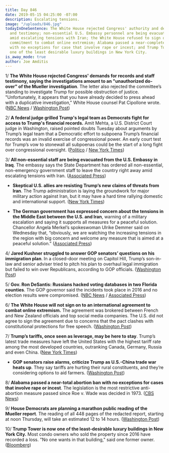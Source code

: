 ```yaml
---
title: Day 846
date: 2019-05-15 04:25:00 -07:00
description: Escalating tensions.
image: "/uploads/846.jpg"
todayInOneSentence: The White House rejected Congress' authority and demands for documents
  and testimony; non-essential U.S. Embassy personnel are being evacuated from Iraq
  amid escalating tensions with Iran; the White House refused to sign on to an international
  commitment to combat online extremism; Alabama passed a near-complete ban on abortions
  with no exceptions for case that involve rape or incest; and Trump Tower is now
  one of the least desirable luxury buildings in New York City.
is_away_mode: true
author: Joe Amditis
---
```


1/ **The White House rejected Congress' demands for records and staff testimony, saying the investigations amount to an "unauthorized do-over" of the Mueller investigation**. The letter also rejected the committee’s standing to investigate Trump for possible obstruction of justice. "Unfortunately, it appears that you have already decided to press ahead with a duplicative investigation," White House counsel Pat Cipollone wrote. ([NBC News](https://www.nbcnews.com/politics/donald-trump/white-house-rejects-congress-demands-says-investigations-amount-unauthorized-do-n1006016) / [Washington Post](https://www.washingtonpost.com/politics/no-do-over-on-mueller-probe-white-house-lawyer-tells-house-panel-saying-demands-for-records-staff-testimony-will-be-refused/2019/05/15/1ad19728-7715-11e9-b3f5-5673edf2d127_story.html))

2/ **A federal judge grilled Trump's legal team as Democrats fight for access to Trump's financial records.** Amit Mehta, a U.S. District Court judge in Washington, raised pointed doubts Tuesday about arguments by Trump’s legal team that a Democratic effort to subpoena Trump’s financial records was an invalid exercise of congressional power. An early court test for Trump’s vow to stonewall all subpoenas could be the start of a long fight over congressional oversight. ([Politico](https://www.politico.com/story/2019/05/14/trump-subpoena-congress-legal-1318867) / [New York Times](https://www.nytimes.com/2019/05/14/us/politics/trump-financial-records-hearing.html))

3/ **All non-essential staff are being evacuated from the U.S. Embassy in Iraq**. The embassy says the State Department has ordered all non-essential, non-emergency government staff to leave the country right away amid escalating tensions with Iran. ([Associated Press](https://apnews.com/c61546f081e842f6b5d944ed20a204bc))

* **Skeptical U.S. allies are resisting Trump’s new claims of threats from Iran**. The Trump administration is laying the groundwork for major military action against Iran, but it may have a hard time rallying domestic and international support. ([New York Times](https://www.nytimes.com/2019/05/14/world/middleeast/trump-iran-threats.html))

* **The German government has expressed concern about the tensions in the Middle East between the U.S. and Iran**, warning of a military escalation and saying it supports all measures for a peaceful solution. Chancellor Angela Merkel’s spokeswoman Ulrike Demmer said on Wednesday that, “obviously, we are watching the increasing tensions in the region with big concern and welcome any measure that is aimed at a peaceful solution.” ([Associated Press](https://apnews.com/c61546f081e842f6b5d944ed20a204bc))

4/ **Jared Kushner struggled to answer GOP senators’ questions on his immigration plan**. In a closed-door meeting on Capitol Hill, Trump’s son-in-law and senior adviser tried to pitch his plan to overhaul legal immigration but failed to win over Republicans, according to GOP officials. ([Washington Post](https://www.washingtonpost.com/powerpost/kushner-struggles-to-answer-gop-senators-questions-on-his-immigration-plan/2019/05/14/c8d7ead0-7692-11e9-b3f5-5673edf2d127_story.html))

5/ **Gov. Ron DeSantis: Russians hacked voting databases in two Florida counties**. The GOP governor said the incidents took place in 2016 and no election results were compromised. ([NBC News](https://www.nbcnews.com/politics/elections/gov-desantis-russians-hacked-voting-databases-two-florida-counties-n1005461) / [Associated Press](https://apnews.com/a2af9039533b42bba0e4e04af11ecd67))

6/ **The White House will not sign on to an international agreement to combat online extremism.** The agreement was brokered between French and New Zealand officials and top social media companies. The U.S. did not agree to sign the agreement due to concerns that the pact clashes with constitutional protections for free speech. ([Washington Post](https://www.washingtonpost.com/technology/2019/05/15/white-house-will-not-sign-christchurch-pact-stamp-out-online-extremism-amid-free-speech-concerns/))

7/ **Trump’s tariffs, once seen as leverage, may be here to stay**. Trump’s latest trade measures have left the United States with the highest tariff rate among the most developed countries, outranking Canada, Germany, Russia and even China. ([New York Times](https://www.nytimes.com/2019/05/14/us/politics/trump-tariffs-china.html))

* **GOP senators raise alarms, criticize Trump as U.S.-China trade war heats up**. They say tariffs are hurting their rural constituents, and they’re considering options to aid farmers. ([Washington Post](https://www.washingtonpost.com/business/economy/white-house-explores-new-farmer-bailout-plan-as-us-china-trade-war-heats-up/2019/05/14/a7ee018e-7641-11e9-bd25-c989555e7766_story.html))

8/ **Alabama passed a near-total abortion ban with no exceptions for cases that involve rape or incest**. The legislation is the most restrictive anti-abortion measure passed since Roe v. Wade was decided in 1973. ([CBS News](https://www.cbsnews.com/news/alabama-abortion-law-passed-alabama-passes-near-total-abortion-ban-with-no-exceptions-for-rape-or-incest-2019-05-14/))

9/ **House Democrats are planning a marathon public reading of the Mueller report**. The reading of all 448 pages of the redacted report, starting at noon Thursday, will take an estimated 12 to 14 hours. ([Washington Post](https://www.washingtonpost.com/politics/2019/05/14/house-democrats-plan-marathon-public-reading-mueller-report/))

10/ **Trump Tower is now one of the least-desirable luxury buildings in New York City.** Most condo owners who sold the property since 2016 have recorded a loss. "No one wants in that building," said one former owner. ([Bloomberg](https://www.bloomberg.com/news/articles/2019-05-14/trump-tower-is-now-one-of-nyc-s-least-desirable-luxury-buildings?srnd=premium))